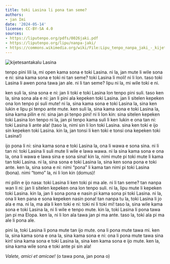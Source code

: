 ```yaml
---
title: toki Lasina li pona tan seme?
authors:
- jan Imi
date: '2024-05-14'
license: CC-BY-SA 4.0
sources:
- https://liputenpo.org/pdfs/0026jaki.pdf
- https://liputenpo.org/lipu/nanpa-jaki/
- https://commons.wikimedia.org/wiki/File:Lipu_tenpo_nanpa_jaki_-_kijetesantakalu_Lasina.png
---
```


![kijetesantakalu Lasina](https://upload.wikimedia.org/wikipedia/commons/7/78/Lipu_tenpo_nanpa_jaki_-_kijetesantakalu_Lasina.png)

tenpo pini lili la, mi open kama sona e toki Lasina. ni la, jan mute li wile sona e ni: sina kama sona e toki ni tan seme? toki Lasina li moli! ni li lon. taso toki Lasina li awen pona tawa jan ale. ni li tan seme? lipu ni la, mi wile toki e ni.

ken suli la, sina sona e ni: jan li toki e toki Lasina lon tenpo pini suli. taso ken la, sina sona ala e ni: jan li pini ala kepeken toki Lasina. jan li sitelen kepeken ona lon tenpo pi suli mute! ni la, sina kama sona e toki Lasina la, sina ken lukin e lipu pi tenpo ante mute. ken suli la, sina kama sona e toki Lasina la, sina kama pilin e ni: sina jan pi tenpo pini! ni li lon kin: sina sitelen kepeken toki Lasina lon tenpo ni la, jan pi tenpo kama suli li ken lukin e ona tan ni: toki Lasina li ante ala! (taso la, nimi sin li lon toki Lasina. sina ken toki e ijo sin kepeken toki Lasina. kin la, jan tonsi li ken toki e tonsi ona kepeken toki Lasina!)

ijo pona li ni: sina kama sona e toki Lasina la, ona li wawa e sona sina. ni li tan ni: toki Lasina li suli mute li wile e lawa wawa. ni la sina kama sona e ona la, ona li wawa e lawa sina e sona sina! kin la, nimi mute pi toki mute li kama tan toki Lasina. ni la, sina sona e toki Lasina la, sina ken sona pona e toki ante. ken la, sina sona e ni: nimi “pona” li kama tan nimi pi toki Lasina (bona). nimi “tomo” la, ni li lon kin (domus)!

mi pilin e ijo nasa: toki Lasina li ken toki pi ma ale. ni li tan seme? tan nanpa wan li ni: jan li sitelen kepeken ona lon tenpo suli. ni la, lipu mute li kepeken toki Lasina. kin la, jan li sona pona e nasin pi kama sona pi toki Lasina. ni la, ona li ken pana e sona kepeken nasin pona! tan nanpa tu la, toki Lasina li jo ala e ma. ni la, ma ala li ken toki e ni: toki ni li toki mi! taso la, sina wile kama sona e toki Lasina la, ni li wile e tenpo mute. kin la, toki Lasina li pona tawa jan pi ma Elopa. ken la, ni li lon ala tawa jan pi ma ante. taso la, toki ala pi ma ale li pona ale.

pini la, toki Lasina li pona mute tan ijo mute. ona li pona mute tawa mi. ken la, sina kama sona e ona la, sina kama sona e ni: ona li pona mute tawa sina kin! sina kama sona e toki Lasina la, sina ken kama sona e ijo mute. ken la, sina kama wile sona e toki ante pi sin ala!

*Valete, amici et amicae!* (o tawa pona, jan pona o)